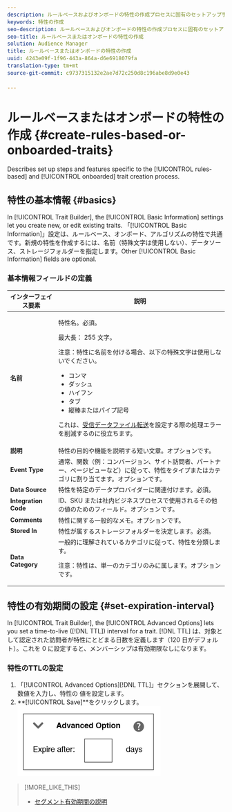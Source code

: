 ```yaml
---
description: ルールベースおよびオンボードの特性の作成プロセスに固有のセットアップ手順や機能について説明します。
keywords: 特性の作成
seo-description: ルールベースおよびオンボードの特性の作成プロセスに固有のセットアップ手順や機能について説明します。
seo-title: ルールベースまたはオンボードの特性の作成
solution: Audience Manager
title: ルールベースまたはオンボードの特性の作成
uuid: 4243e09f-1f96-443a-864a-d6e6918079fa
translation-type: tm+mt
source-git-commit: c9737315132e2ae7d72c250d8c196abe8d9e0e43

---
```



# ルールベースまたはオンボードの特性の作成 {#create-rules-based-or-onboarded-traits}

Describes set up steps and features specific to the [!UICONTROL rules-based] and [!UICONTROL onboarded] trait creation process.

<!-- c_tb_rules_traits.xml -->

## 特性の基本情報 {#basics}

In [!UICONTROL Trait Builder], the [!UICONTROL Basic Information] settings let you create new, or edit existing traits. 「[!UICONTROL Basic Information]」設定は、ルールベース、オンボード、アルゴリズムの特性で共通です。新規の特性を作成するには、名前（特殊文字は使用しない）、データソース、ストレージフォルダーを指定します。Other [!UICONTROL Basic Information] fields are optional.

<!-- c_tb_basics.xml -->

### 基本情報フィールドの定義

<table id="table_42AEC7A5B22346C5BB996D2D36C56229"> 
 <thead> 
  <tr> 
   <th colname="col1" class="entry"> インターフェイス要素 </th> 
   <th colname="col2" class="entry"> 説明 </th> 
  </tr> 
 </thead>
 <tbody> 
  <tr> 
   <td colname="col1"> <b><span class="uicontrol">名前</span></b> </td> 
   <td colname="col2"> <p>特性名。必須。 </p> <p>最大長： 255 文字。 </p> <p> <p>注意：特性に名前を付ける場合、以下の特殊文字は使用しないでください。 
      <ul id="ul_AB38A333F21A4AA9B5656CBA69BA65E3"> 
       <li id="li_0E5033B540BC41E799075845388E85A7">コンマ </li> 
       <li id="li_B1A6C3E3FB98473A91E4675EE09460F0">ダッシュ </li> 
       <li id="li_579302FE34B64FE0AE3C751012839229">ハイフン </li> 
       <li id="li_44890F738CC64E449CC2545D701ECBC7">タブ </li> 
       <li id="li_C203837501A94342923C99A7DAD1ED61">縦棒またはパイプ記号 </li> 
      </ul> </p> </p> <p>これは、<a href="../../integration/sending-audience-data/batch-data-transfer-explained/inbound-file-contents.md">受信データファイル転送</a>を設定する際の処理エラーを削減するのに役立ちます。 </p> </td> 
  </tr> 
  <tr> 
   <td colname="col1"> <b><span class="uicontrol"> 説明</span></b> </td> 
   <td colname="col2"> 特性の目的や機能を説明する短い文章。オプションです。 </td> 
  </tr> 
  <tr> 
   <td colname="col1"> <b><span class="uicontrol"> Event Type</span></b> </td> 
   <td colname="col2"> 通常、関数（例：コンバージョン、サイト訪問者、パートナー、ページビューなど）に従って、特性をタイプまたはカテゴリに割り当てます。オプションです。 </td> 
  </tr> 
  <tr> 
   <td colname="col1"> <b><span class="uicontrol"> Data Source</span></b> </td> 
   <td colname="col2"> 特性を特定のデータプロバイダーに関連付けます。必須。 </td> 
  </tr> 
  <tr> 
   <td colname="col1"> <b><span class="uicontrol"> Integration Code</span></b> </td> 
   <td colname="col2"> ID、SKU または社内ビジネスプロセスで使用されるその他の値のためのフィールド。オプションです。 </td> 
  </tr> 
  <tr> 
   <td colname="col1"> <b><span class="uicontrol"> Comments</span></b> </td> 
   <td colname="col2"> 特性に関する一般的なメモ。オプションです。 </td> 
  </tr> 
  <tr> 
   <td colname="col1"> <b><span class="uicontrol"> Stored In</span></b> </td> 
   <td colname="col2"> 特性が属するストレージフォルダーを決定します。必須。 </td> 
  </tr> 
  <tr> 
   <td colname="col1"> <b><span class="uicontrol"> Data Category</span></b> </td> 
   <td colname="col2"> 一般的に理解されているカテゴリに従って、特性を分類します。 <p>注意：特性は、単一のカテゴリのみに属します。オプションです。 </p> </td> 
  </tr> 
 </tbody> 
</table>

## 特性の有効期間の設定 {#set-expiration-interval}

In [!UICONTROL Trait Builder], the [!UICONTROL Advanced Options] lets you set a time-to-live ([!DNL TTL]) interval for a trait. [!DNL TTL] は、対象として認定された訪問者が特性にとどまる日数を定義します（120 日がデフォルト）。これを 0 に設定すると、メンバーシップは有効期限なしになります。

<!-- t_tb_ttl.xml -->

### 特性のTTLの設定

1. 「[!UICONTROL Advanced Options][!DNL TTL]」セクションを展開して、数値を入力し、特性の 値を設定します。
1. **[!UICONTROL Save]**をクリックします。
   ![](assets/TTL.png)

>[!MORE_LIKE_THIS]
>
>* [セグメント有効期間の説明](../../features/traits/segment-ttl-explained.md)

